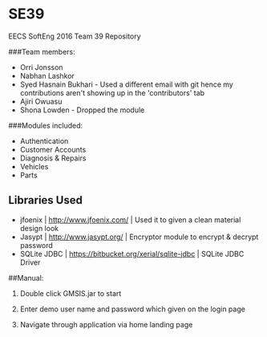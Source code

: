 # SE39
EECS SoftEng 2016 Team 39 Repository

###Team members:
- Orri Jonsson
- Nabhan Lashkor
- Syed Hasnain Bukhari - Used a different email with git hence my contributions aren't showing up in the 'contributors' tab 
- Ajiri Owuasu
- Shona Lowden - Dropped the module

###Modules included: 
- Authentication
- Customer Accounts
- Diagnosis & Repairs
- Vehicles
- Parts


## Libraries Used
- jfoenix | http://www.jfoenix.com/ | Used it to given a clean material design look
- Jasypt | http://www.jasypt.org/ | Encryptor module to encrypt & decrypt password
- SQLite JDBC | https://bitbucket.org/xerial/sqlite-jdbc | SQLite JDBC Driver

##Manual:

1) Double click GMSIS.jar to start

2) Enter demo user name and password which given on the login page

3) Navigate through application via home landing page

